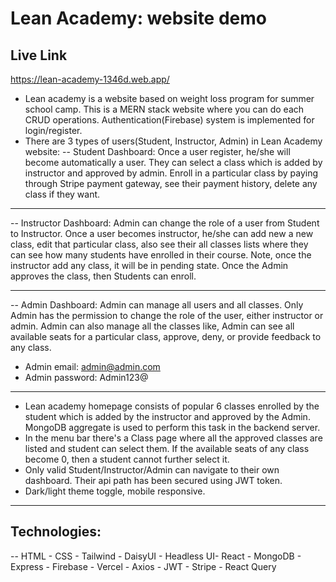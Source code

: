 # Lean Academy: website demo
## Live Link
https://lean-academy-1346d.web.app/

- Lean academy is a website based on weight loss program for summer school camp. This is a MERN stack website where you can do each CRUD operations. Authentication(Firebase) system is implemented for login/register.
- There are 3 types of users(Student, Instructor, Admin) in Lean Academy website:
-- Student Dashboard: Once a user register, he/she will become automatically a user. They can select a class which is added by instructor and approved by admin. Enroll in a particular class by paying through Stripe payment gateway, see their payment history, delete any class if they want. 
-- -- 
-- Instructor Dashboard: Admin can change the role of a user from Student to Instructor. Once a user becomes instructor, he/she can add new a new class, edit that particular class, also see their all classes lists where they can see how many students have enrolled in their course. Note, once the instructor add any class, it will be in pending state. Once the Admin approves the class, then Students can enroll. 
-- --
-- Admin Dashboard: Admin can manage all users and all classes. Only Admin has the permission to change the role of the user, either instructor or admin. Admin can also manage all the classes like, Admin can see all available seats for a particular class, approve, deny, or provide feedback to any class. 

- Admin email: admin@admin.com 
- Admin password: Admin123@

-- --
- Lean academy homepage consists of popular 6 classes enrolled by the student which is added by the instructor and approved by the Admin. MongoDB aggregate is used to perform this task in the backend server. 
- In the menu bar there's a Class page where all the approved classes are listed and student can select them. If the available seats of any class become 0, then a student cannot further select it.
- Only valid Student/Instructor/Admin can navigate to their own dashboard. Their api path has been secured using JWT token.
- Dark/light theme toggle, mobile responsive.
-- --
## Technologies:
--  HTML - CSS - Tailwind - DaisyUI - Headless UI-  React - MongoDB - Express - Firebase - Vercel - Axios - JWT - Stripe - React Query 